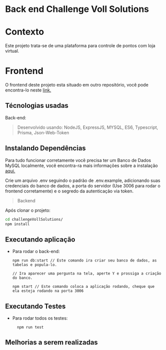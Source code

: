 # Back end Challenge Voll Solutions

# Contexto
Este projeto trata-se de uma plataforma para controle de pontos com loja virtual.

# Frontend

O frontend deste projeto esta situado em outro repositório, você pode encontra-lo neste [link.](https://github.com/Henrique-M01/frontVollSollutions)

## Técnologias usadas

Back-end:
> Desenvolvido usando: NodeJS, ExpressJS, MYSQL, ES6, Typescript, Prisma, Json-Web-Token


## Instalando Dependências

Para tudo funcionar corretamente você precisa ter um Banco de Dados MySQL localmente, você encontra-ra mais informações sobre a instalação [aqui.](https://dev.mysql.com/doc/mysql-installation-excerpt/5.7/en/)

Crie um arquivo .env seguindo o padrão de .env.example, adicionando suas credenciais do banco de dados, a porta do servidor (Use 3006 para rodar o frontend corretamente) e o segredo da autenticação via token.

> Backend

Após clonar o projeto:

```bash
cd challengeVollSolutions/ 
npm install
``` 

## Executando aplicação

* Para rodar o back-end:

  ```
  npm run db:start // Este comando ira criar seu banco de dados, as tabelas e popula-lo.

  // Ira aparecer uma pergunta na tela, aperte Y e prossiga a criação do banco.
  ```

  ```
  npm start // Este comando coloca a aplicação rodando, cheque que ela esteja rodando na porta 3006
  ```


## Executando Testes

* Para rodar todos os testes:

  ```
    npm run test
  ```

## Melhorias a serem realizadas


